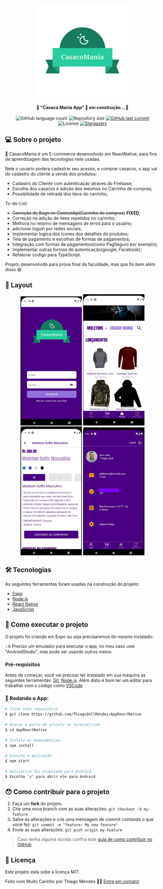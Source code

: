 <h1 align="center">
    <img alt="CasacoMania" title="#CasacoMania" src="./src/assets/logo.png" width="300px" height="300px"/>
</h1>

<h4 align="center"> 
	🚧 "Casaco Mania App" 🚀 em construção... 🚧
</h4>

<p align="center">
  <img alt="GitHub language count" src="https://img.shields.io/github/languages/count/ThiagoZellMendes/CasacoManiaApp.E-commerce?color=%2304D361">

  <img alt="Repository size" src="https://img.shields.io/github/repo-size/ThiagoZellMendes/CasacoManiaApp.E-commerce">

  <a href="https://github.com/ThiagoZellMendes/CasacoManiaApp.E-commerce/commits/AppFacul">
    <img alt="GitHub last commit" src="https://img.shields.io/github/last-commit/ThiagoZellMendes/CasacoManiaApp.E-commerce">
  </a>

  <img alt="License" src="https://img.shields.io/badge/license-MIT-brightgreen">
   <a href="https://github.com/ThiagoZellMendes/CasacoManiaApp.E-commerce/stargazers">
    <img alt="Stargazers" src="https://img.shields.io/github/stars/ThiagoZellMendes/CasacoManiaApp.E-commerce?style=social">
  </a>
</p>


## 💻 Sobre o projeto

:tshirt: CasacoMania é um E-commerce desenvolvido em ReactNative, para fins de aprendizagem das tecnologias nele usadas.

Nele o usuario podera cadastrar seu acesso, e comprar casacos, o app vai do cadastro do cliente a venda dos produtos:

- Cadastro do Cliente com autenticação atraves do Firebase;
- Escolha dos casacos e adição dos mesmos no Carrinho de compras;
- Possibilidade de retirada dos itens do carrinho;

To-do-List:

- ~~Correção de Bugs no ContextApi(Carrinho de compras)~~ **FIXED**;
- Correção na adição de itens repetidos no carrinho;
- Melhora no retorno de mensagens de erros para o usuário;
- adicionar loguin por redes sociais;
- Implementar logica dos icones dos detalhes de produtos;
- Tela de pagamento e escolhas de formas de pagamentos;
- Integração com formas de pagamentos(como PagSeguro por exemplo);
- Implementar outras formas de autenticação(google, Facebook);
- Refatorar codigo para TypeScript.



Projeto desenvolvido para prova final da faculdade, mas que foi bem além disso :smile:


## 🎨 Layout

<p align="center">
  <img alt="MobileApp" title="#MobileApp" src="./assets/FistScreen.jpeg" width="200px">

  <img alt="MobileApp" title="#MobileApp" src="./assets/TelaCasacos.jpeg" width="200px">
	
  <img alt="MobileApp" title="#MobileApp" src="./assets/Details.jpeg" width="200px">
  
  <img alt="MobileApp" title="#MobileApp" src="./assets/Profile2.jpeg" width="200px">
</p>


## 🛠 Tecnologias

As seguintes ferramentas foram usadas na construção do projeto:

- [Expo][expo]
- [Node.js][nodejs]
- [React Native][rn]
- [JavaScript][javascript]


## 🚀 Como executar o projeto

O projeto foi criando em Expo ou seja precisaremos do mesmo instalado:


💡é Preciso um emulador para executar o app, no meu caso usei "AndroidStudio", mas pode ser usando outros meios:

### Pré-requisitos

Antes de começar, você vai precisar ter instalado em sua máquina as seguintes ferramentas:
[Git](https://git-scm.com), [Node.js][nodejs]. 
Além disto é bom ter um editor para trabalhar com o código como [VSCode][vscode]

### 🎲 Rodando o App:

```bash
# Clone este repositório
$ git clone https://github.com/ThiagoZellMendes/AppReactNative

# Acesse a pasta do projeto no terminal/cmd
$ cd AppReactNative

# Instale as dependências
$ npm install

# Execute a aplicação:
$ npm start

# Aplicativo foi otimizado para Android:
$ Escolha "a" para abrir ele para Android
``` 


## 😯 Como contribuir para o projeto

1. Faça um **fork** do projeto.
2. Crie uma nova branch com as suas alterações: `git checkout -b my-feature`
3. Salve as alterações e crie uma mensagem de commit contando o que você fez: `git commit -m "feature: My new feature"`
4. Envie as suas alterações: `git push origin my-feature`
> Caso tenha alguma dúvida confira este [guia de como contribuir no GitHub](https://github.com/firstcontributions/first-contributions)


## 📝 Licença

Este projeto esta sobe a licença MIT.

Feito com Muito Carinho por Thiago Mendes 👋🏽 [Entre em contato!](https://www.linkedin.com/in/thiago-mendes-44176249/)

[nodejs]: https://nodejs.org/
[expo]: https://expo.io/
[rn]: https://facebook.github.io/react-native/
[yarn]: https://yarnpkg.com/
[vscode]: https://code.visualstudio.com/
[JavaScript]:https://developer.mozilla.org/pt-BR/docs/Web/JavaScript
[license]: https://opensource.org/licenses/MIT
[vceslint]: https://marketplace.visualstudio.com/items?itemName=dbaeumer.vscode-eslint
[prettier]: https://marketplace.visualstudio.com/items?itemName=esbenp.prettier-vscode
